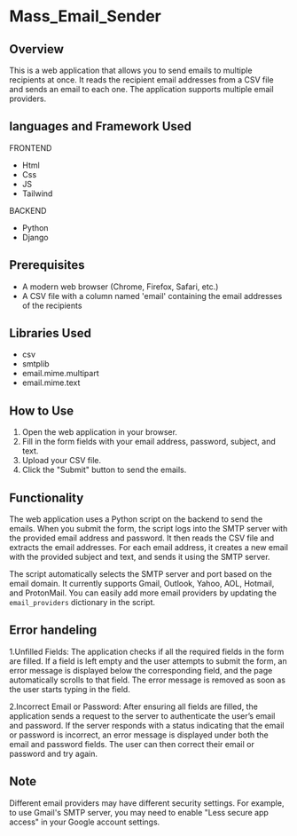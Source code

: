# Mass_Email_Sender
## Overview
This is a web application that allows you to send emails to multiple recipients at once. It reads the recipient email addresses from a CSV file and sends an email to each one. The application supports multiple email providers.

## languages and Framework Used 
 FRONTEND
 - Html
 - Css
 - JS
 - Tailwind
   
 BACKEND
 - Python
 - Django

## Prerequisites
- A modern web browser (Chrome, Firefox, Safari, etc.)
- A CSV file with a column named 'email' containing the email addresses of the recipients

## Libraries Used
- csv
- smtplib
- email.mime.multipart
- email.mime.text

## How to Use
1. Open the web application in your browser.
2. Fill in the form fields with your email address, password, subject, and text.
3. Upload your CSV file.
4. Click the "Submit" button to send the emails.

## Functionality
The web application uses a Python script on the backend to send the emails. When you submit the form, the script logs into the SMTP server with the provided email address and password. It then reads the CSV file and extracts the email addresses. For each email address, it creates a new email with the provided subject and text, and sends it using the SMTP server.

The script automatically selects the SMTP server and port based on the email domain. It currently supports Gmail, Outlook, Yahoo, AOL, Hotmail, and ProtonMail. You can easily add more email providers by updating the `email_providers` dictionary in the script.

## Error handeling
1.Unfilled Fields: The application checks if all the required fields in the form are filled. If a field is left empty and the user attempts to submit the form, an error message is displayed below the corresponding field, and the page automatically scrolls to that field. The error message is removed as soon as the user starts typing in the field.

2.Incorrect Email or Password: After ensuring all fields are filled, the application sends a request to the server to authenticate the user’s email and password. If the server responds with a status indicating that the email or password is incorrect, an error message is displayed under both the email and password fields. The user can then correct their email or password and try again.

## Note
Different email providers may have different security settings. For example, to use Gmail's SMTP server, you may need to enable "Less secure app access" in your Google account settings.

